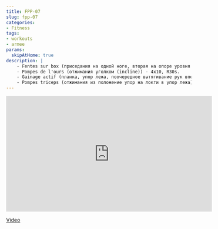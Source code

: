 ```yaml
---
title: FPP-07
slug: fpp-07
categories:
- Fitness
tags:
- workouts
- armee
params:
  skipAtHome: true
description: |
    - Fentes sur box (приседания на одной ноге, вторая на опоре уровня колена) 4x15, R30s.
    - Pompes de l'ours (отжимания уголком (incline)) - 4x10, R30s.
    - Gainage actif (планка, упор лежа, поочередное вытягивание рук вперед) - 4x45s, R30s.
    - Pompes triceps (отжимания из положение упор на локти в упор лежа) - 4x10, R30s
---
```

<iframe width="560" height="315" src="https://www.youtube.com/embed/cSBa3o8cckM?si=4VtqqnNj-JS2_FV2" title="YouTube video player" frameborder="0" allow="accelerometer; autoplay; clipboard-write; encrypted-media; gyroscope; picture-in-picture; web-share" allowfullscreen></iframe>

[Video](https://youtu.be/cSBa3o8cckM?si=4VtqqnNj-JS2_FV2)
